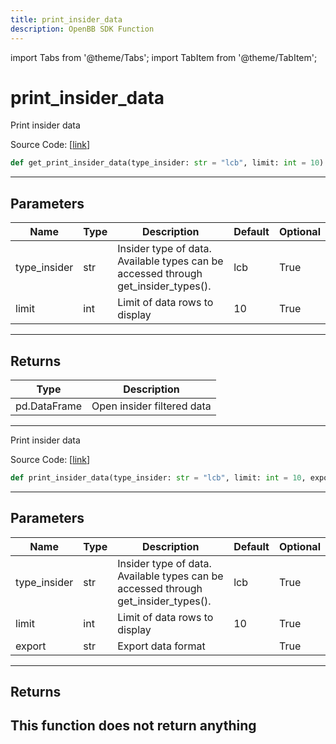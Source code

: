 ```yaml
---
title: print_insider_data
description: OpenBB SDK Function
---
```


import Tabs from '@theme/Tabs';
import TabItem from '@theme/TabItem';

# print_insider_data

<Tabs>
<TabItem value="model" label="Model" default>

Print insider data

Source Code: [[link](https://github.com/OpenBB-finance/OpenBBTerminal/tree/main/openbb_terminal/stocks/insider/openinsider_model.py#L1437)]
```python
def get_print_insider_data(type_insider: str = "lcb", limit: int = 10) -> None
```
---
## Parameters
| Name | Type | Description | Default | Optional |
| ---- | ---- | ----------- | ------- | -------- |
| type_insider | str | Insider type of data. Available types can be accessed through get_insider_types(). | lcb | True |
| limit | int | Limit of data rows to display | 10 | True |

---
## Returns
| Type | Description |
| ---- | ----------- |
| pd.DataFrame | Open insider filtered data |
---


</TabItem>
<TabItem value="view" label="View">

Print insider data

Source Code: [[link](https://github.com/OpenBB-finance/OpenBBTerminal/tree/main/openbb_terminal/stocks/insider/openinsider_view.py#L108)]
```python
def print_insider_data(type_insider: str = "lcb", limit: int = 10, export: str = "") -> None
```
---
## Parameters
| Name | Type | Description | Default | Optional |
| ---- | ---- | ----------- | ------- | -------- |
| type_insider | str | Insider type of data. Available types can be accessed through get_insider_types(). | lcb | True |
| limit | int | Limit of data rows to display | 10 | True |
| export | str | Export data format |  | True |

---
## Returns
This function does not return anything
---


</TabItem>
</Tabs>